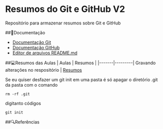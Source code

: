 # Resumos do Git e GitHub V2

Repositório para armazenar resumos sobre Git e GitHub


##📃Documentação
- [Documentação Git](https://git-scm.com/doc)
- [Documentação GitHub](https://docs.github.com/)
- [Editor de arquivos README.md](https://readme.so/pt/editor)

##💻Resumos das Aulas
| Aulas | Resumos |
|-------|---------|
Gravando alterações no respositório | [Resumos](teste)

Se eu quiser desfazer um git init em uma pasta é só apagar o diretório .git da pasta com o comando

```
rm -rf .git
```

digitanto códigos
```
git init
```

##🔍Referências

